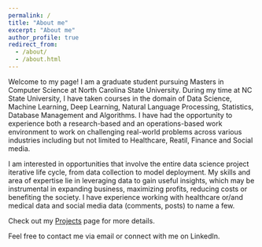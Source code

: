 ```yaml
---
permalink: /
title: "About me"
excerpt: "About me"
author_profile: true
redirect_from: 
  - /about/
  - /about.html
---
```


Welcome to my page! I am a graduate student pursuing Masters in Computer Science at North Carolina State University. During my time at NC State University, I have taken courses in the domain of Data Science, Machine Learning, Deep Learning, Natural Language Processing, Statistics, Database Management and Algorithms. I have had the opportunity to experience both a research-based and an operations-based work environment to work on challenging real-world problems across various industries including but not limited to Healthcare, Reatil, Finance and Social media.

I am interested in opportunities that involve the entire data science project iterative life cycle, from data collection to model deployment. My skills and area of expertise lie in leveraging data to gain useful insights, which may be instrumental in expanding business, maximizing profits, reducing costs or benefiting the society. I have experience working with healthcare or/and medical data and social media data (comments, posts) to name a few. 

Check out my [Projects](/projects/) page for more details.

Feel free to contact me via email or connect with me on LinkedIn.




